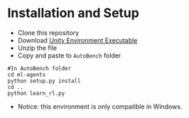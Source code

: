 # Installation and Setup
* Clone this repository
* Download [Unity Environment Executable](https://goo.gl/sQ2avA)
* Unzip the file
* Copy and paste to ```AutoBench``` folder
``` 
#In AutoBench folder
cd ml-agents
python setup.py install
cd ..
python learn_rl.py
```
* Notice: this environment is only compatible in Windows.
